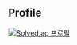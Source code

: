 ## Profile

[![Solved.ac 프로필](http://mazassumnida.wtf/api/v2/generate_badge?boj=nsxz1359)](https://solved.ac/nsxz1359)

<!--
**ind2x/ind2x** is a ✨ _special_ ✨ repository because its `README.md` (this file) appears on your GitHub profile.

Here are some ideas to get you started:

- 🔭 I’m currently working on ...
- 🌱 I’m currently learning ...
- 👯 I’m looking to collaborate on ...
- 🤔 I’m looking for help with ...
- 💬 Ask me about ...
- 📫 How to reach me: ...
- 😄 Pronouns: ...
- ⚡ Fun fact: ...
-->
